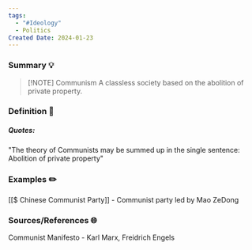 ```yaml
---
tags:
  - "#Ideology"
  - Politics
Created Date: 2024-01-23
---
```

### Summary 💡
> [!NOTE] Communism
> A classless society based on the abolition of private property.

### Definition 📖 
##### Quotes:
"The theory of Communists may be summed up in the single sentence: Abolition of private property"

### Examples ✏️
[[$ Chinese Communist Party]] - Communist party led by Mao ZeDong

### Sources/References 🌐
Communist Manifesto - Karl Marx, Freidrich Engels